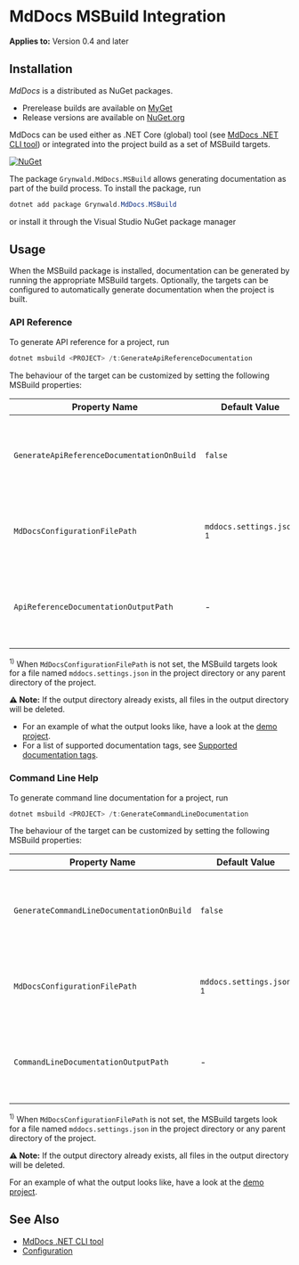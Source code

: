 # MdDocs MSBuild Integration

**Applies to:** Version 0.4 and later

## Installation

*MdDocs* is a distributed as NuGet packages.

- Prerelease builds are available on [MyGet](https://www.myget.org/feed/ap0llo-mddocs/package/nuget/Grynwald.Utilities)
- Release versions are available on [NuGet.org](https://www.nuget.org/packages/Grynwald.MdDocs)

MdDocs can be used either as .NET Core (global) tool (see
[MdDocs .NET CLI tool](./net-cli-tool.md)) or integrated into
the project build as a set of MSBuild targets.

[![NuGet](https://img.shields.io/nuget/v/Grynwald.MdDocs.MSBuild.svg)](https://www.nuget.org/packages/Grynwald.MdDocs.MSBuild)

The package `Grynwald.MdDocs.MSBuild` allows generating documentation as part of the build process. To install the package, run

```ps1
dotnet add package Grynwald.MdDocs.MSBuild
```

or install it through the Visual Studio NuGet package manager

## Usage

When the MSBuild package is installed, documentation can be generated by running the appropriate MSBuild targets.
Optionally, the targets can be configured to automatically generate documentation when the project is built.

### API Reference

To generate API reference for a project, run

```ps1
dotnet msbuild <PROJECT> /t:GenerateApiReferenceDocumentation
```

The behaviour of the target can be customized by setting the following MSBuild properties:

| Property Name                              | Default Value                        | Description                                                                               |
|--------------------------------------------|--------------------------------------|-------------------------------------------------------------------------------------------|
| `GenerateApiReferenceDocumentationOnBuild` | `false`                              | Set the to `true` to automatically generate API documentation when the project is built.  |
| `MdDocsConfigurationFilePath`              | `mddocs.settings.json` <sup>1</sup>  | Specifies the path of the configuration file to use. See [Configuration](./configuration/README.md) for details .|
| `ApiReferenceDocumentationOutputPath`      | -                                    | The directory to save the generated documetation to. Overwrites the [Output Path setting](./configuration/apireference/README.md#output-path) |

<sup>1)</sup> When `MdDocsConfigurationFilePath` is not set, the MSBuild targets look for a file named `mddocs.settings.json` in the project directory or any parent directory of the project.

**⚠️ Note:** If the output directory already exists, all files in the output directory will be deleted.

- For an example of what the output looks like, have a look at the [demo project](./demoprojects/api/DemoProject/index.md).
- For a list of supported documentation tags, see [Supported documentation tags](./apireference/tags.md).

### Command Line Help

To generate command line documentation for a project, run

```ps1
dotnet msbuild <PROJECT> /t:GenerateCommandLineDocumentation
```

The behaviour of the target can be customized by setting the following MSBuild properties:

| Property Name                             | Default Value                        | Description |
|-------------------------------------------|--------------------------------------|-----------------------------------------------------------------------------------------------|
| `GenerateCommandLineDocumentationOnBuild` | `false`                              | Set to `true` to automatically generate command line documentation when the project is built. |
| `MdDocsConfigurationFilePath`             | `mddocs.settings.json` <sup>1</sup>  | Specifies the path of the configuration file to use. See [Configuration](./configuration/README.md) for details .|
| `CommandLineDocumentationOutputPath`      | -                                    | The directory to save the generated documetation to. Overwrites the [Output Path setting](./configuration/commandlinehelp/README.md#output-path) |

<sup>1)</sup> When `MdDocsConfigurationFilePath` is not set, the MSBuild targets look for a file named `mddocs.settings.json` in the project directory or any parent directory of the project.

**⚠️ Note:** If the output directory already exists, all files in the output directory will be deleted.

For an example of what the output looks like, have a look at the [demo project](./demoprojects/commandline/index.md).

## See Also

- [MdDocs .NET CLI tool](./net-cli-tool.md)
- [Configuration](./configuration/README.md)
